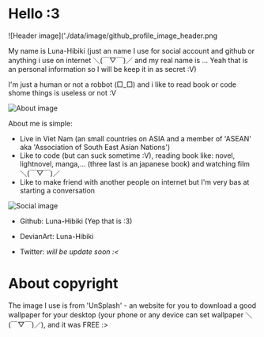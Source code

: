 
# Hello :3

![Header image]('./data/image/github_profile_image_header.png

My name is Luna-Hibiki (just an name I use for social account and github or anything i use on internet ＼(￣▽￣)／ and my real name is ... Yeah that is an personal information so I will be keep it in as secret :V)

I'm just a human or not a robbot (□_□) and i like to read book or code shome things is useless or not :V


![About image]('./data/img/github_profile_image_about.png')

About me is simple:

- Live in Viet Nam (an small countries on ASIA and a member of 'ASEAN' aka 'Association of South East Asian Nations')
- Like to code (but can suck sometime :V), reading book like: novel, lightnovel, manga,... (three last is an japanese book) and watching film ＼(￣▽￣)／
- Like to make friend with another people on internet but I'm very bas at starting a conversation

![Social image]('./data/img/github_profile_image_social.png')

- Github: Luna-Hibiki (Yep that is :3)

- DevianArt: Luna-Hibiki

- Twitter: *will be update soon :<*
# About copyright

The image I use is from 'UnSplash' - an website for you to download a good wallpaper for your desktop (your phone or any device can set wallpaper ＼(￣▽￣)／), and it was FREE :>
